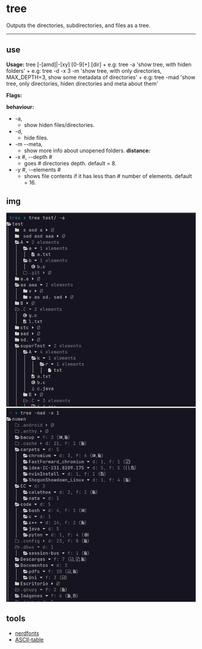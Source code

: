 # tree

Outputs the directories, subdirectories, and files as a tree.

---

## use

**Usage:** tree [-[amd]|-[xy] [0-9]+] [dir]
    + e.g: tree -a 'show tree, with hiden folders'
    + e.g: tree -d -x 3 -m 'show tree, with only directories, MAX_DEPTH=3, show some metadata of directories'
    + e.g: tree -mad 'show tree, only directories, hiden directories and meta about them'

**Flags:**

**behaviour:**
+ -a,
    + show hiden files/directories.
+ -d,
    + hide files.
+ -m --meta,
    + show more info about unopened folders.
**distance:**
+ -x #, --depth #
    + goes # directories depth. default = 8.
+ -y #, --elements #
    + shows file contents if it has less than # number of elements. default = 16.

## img

<img title="tree -mad" alt="img" src="/img/tree_a.png">
<img title="tree -mad" alt="img" src="/img/tree_mad.png">

## tools

- [nerdfonts](https://www.nerdfonts.com/#home)
- [ASCII-table](https://ascii-tables.com/)


